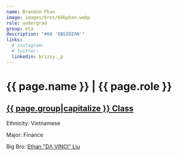 ```yaml
---
name: Brandon Phan
image: images/bros/60bphan.webp
role: undergrad
group: eta
description: "#60 'OBSIDIΛN'"
links:
  # instagram: 
  # twitter: 
  linkedin: brizzy._p
---
```


# {{ page.name }} | {{ page.role }} 
    
## [{{ page.group|capitalize }} Class](/brothers/{{page.group}}s)
    
Ethnicity: Vietnamese

Major: Finance

Big Bro: [Ethan "DΛ VINCI" Liu](46eliu)